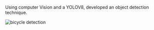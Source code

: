 Using computer Vision and a YOLOV8, developed an object detection technique.


![bicycle detection](https://github.com/Udayr777/Computer-Vision/assets/18031941/8b940b92-c328-46f7-be3c-6c35a261bb45)

